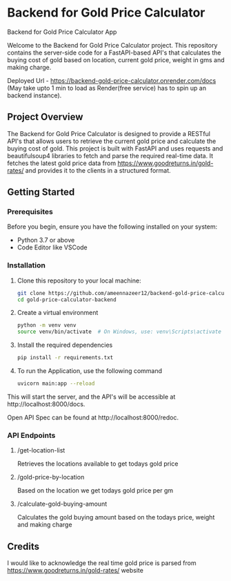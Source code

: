 # Backend for Gold Price Calculator
Backend for Gold Price Calculator App

Welcome to the Backend for Gold Price Calculator project. This repository contains the server-side code for a FastAPI-based API's that calculates the buying cost of gold based on location, current gold price, weight in gms and making charge.

Deployed Url - https://backend-gold-price-calculator.onrender.com/docs (May take upto 1 min to load as Render(free service) has to spin up an backend instance).

## Project Overview

The Backend for Gold Price Calculator is designed to provide a RESTful API's that allows users to retrieve the current gold price and calculate the buying cost of gold. This project is built with FastAPI and uses requests and beautifulsoup4 libraries to fetch and parse the required real-time data. It fetches the latest gold price data from https://www.goodreturns.in/gold-rates/ and provides it to the clients in a structured format.

## Getting Started

### Prerequisites

Before you begin, ensure you have the following installed on your system:

- Python 3.7 or above
- Code Editor like VSCode

### Installation

1. Clone this repository to your local machine:

   ```bash
   git clone https://github.com/ameennazeer12/backend-gold-price-calculator.git
   cd gold-price-calculator-backend

2. Create a virtual environment

    ```bash
    python -m venv venv
    source venv/bin/activate  # On Windows, use: venv\Scripts\activate

3. Install the required dependencies

    ```bash
    pip install -r requirements.txt

4. To run the Application, use the following command

    ```bash
    uvicorn main:app --reload

This will start the server, and the API's will be accessible at http://localhost:8000/docs.

Open API Spec can be found at http://localhost:8000/redoc.


### API Endpoints

1. /get-location-list

    Retrieves the locations available to get todays gold price 

2. /gold-price-by-location

    Based on the location we get todays gold price per gm 

3. /calculate-gold-buying-amount

    Calculates the gold buying amount based on the todays price, weight and making charge

## Credits

I would like to acknowledge the real time gold price is parsed from https://www.goodreturns.in/gold-rates/ website